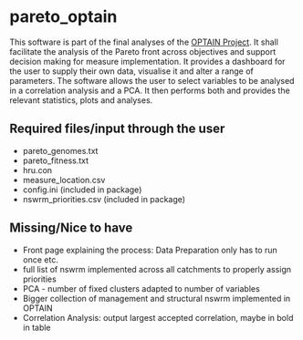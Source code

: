 
# pareto_optain

This software is part of the final analyses of the [OPTAIN Project](https://www.optain.eu/). It shall facilitate the analysis of the Pareto front across objectives and support decision making for measure implementation.
It provides a dashboard for the user to supply their own data, visualise it and alter a range of parameters. The software allows the user to select variables to be analysed in a correlation analysis and a PCA. 
It then performs both and provides the relevant statistics, plots and analyses.


## Required files/input through the user
* pareto_genomes.txt
* pareto_fitness.txt
* hru.con
* measure_location.csv
* config.ini (included in package)
* nswrm_priorities.csv (included in package)

## Missing/Nice to have

* Front page explaining the process: Data Preparation only has to run once etc.
* full list of nswrm implemented across all catchments to properly assign priorities
* PCA - number of fixed clusters adapted to number of variables
* Bigger collection of management and structural nswrm implemented in OPTAIN
* Correlation Analysis: output largest accepted correlation, maybe in bold in table

